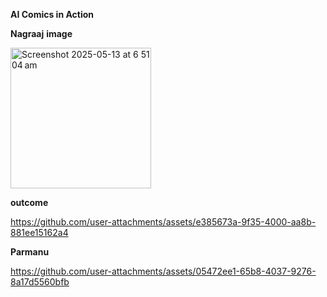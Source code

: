 **AI Comics in Action**

**Nagraaj**
  **image**

  
<img width="225" alt="Screenshot 2025-05-13 at 6 51 04 am" src="https://github.com/user-attachments/assets/7f0f52fd-65c2-46d4-851e-8b571ecb0899" />




**outcome**



https://github.com/user-attachments/assets/e385673a-9f35-4000-aa8b-881ee15162a4


**Parmanu**



https://github.com/user-attachments/assets/05472ee1-65b8-4037-9276-8a17d5560bfb




